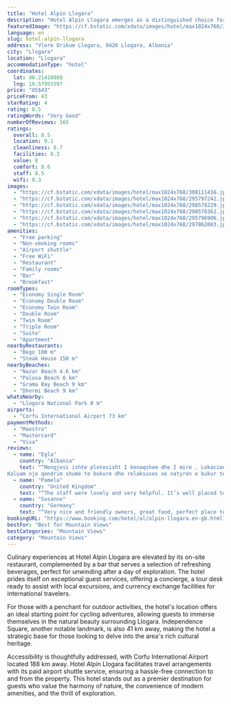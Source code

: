 ```yaml
---
title: "Hotel Alpin Llogara"
description: "Hotel Alpin Llogara emerges as a distinguished choice for travelers seeking a blend of comfort and adventure in the heart of Llogara, situated 41 km from the historic Kuzum Baba."
featuredImage: "https://cf.bstatic.com/xdata/images/hotel/max1024x768/308111416.jpg?k=0d634e37ed2d4c7d5c6e2dbf115a03c62a97b063a9be7a5343a26b2d66fe8008&o=&hp=1"
language: en
slug: hotel-alpin-llogara
address: "Vlore Orikum Llogara, 9426 Llogara, Albania"
city: "Llogara"
location: "Llogara"
accommodationType: "hotel"
coordinates:
  lat: 40.21410889
  lng: 19.57955597
price: "US$43"
priceFrom: 43
starRating: 4
rating: 8.5
ratingWords: "Very Good"
numberOfReviews: 165
ratings:
  overall: 8.5
  location: 9.1
  cleanliness: 8.7
  facilities: 8.3
  value: 8
  comfort: 8.6
  staff: 8.5
  wifi: 8.3
images:
  - "https://cf.bstatic.com/xdata/images/hotel/max1024x768/308111416.jpg?k=0d634e37ed2d4c7d5c6e2dbf115a03c62a97b063a9be7a5343a26b2d66fe8008&o=&hp=1"
  - "https://cf.bstatic.com/xdata/images/hotel/max1024x768/295797242.jpg?k=a86439d4ba962f50d64a9d39008834fc6910d0783e11593baa0051edec4f27aa&o=&hp=1"
  - "https://cf.bstatic.com/xdata/images/hotel/max1024x768/298578229.jpg?k=29c57979eec329493806cd91a36ce0625f515a1a53bd80f58dd27ffd6555a26c&o=&hp=1"
  - "https://cf.bstatic.com/xdata/images/hotel/max1024x768/298578362.jpg?k=feda6cdbff069f0bc2249e1a23627bfb19dba66b03e8f4a70e7347089709c0ac&o=&hp=1"
  - "https://cf.bstatic.com/xdata/images/hotel/max1024x768/295796906.jpg?k=4f28b9735069b1e85124d07bd4dda4516db06ca9ec532360e4fec7c04a09abf6&o=&hp=1"
  - "https://cf.bstatic.com/xdata/images/hotel/max1024x768/297862083.jpg?k=47582d3ed0532eda80392c0570af1bd8ba4d2d1f434924bedd22a66cc34e9a43&o=&hp=1"
amenities:
  - "Free parking"
  - "Non-smoking rooms"
  - "Airport shuttle"
  - "Free WiFi"
  - "Restaurant"
  - "Family rooms"
  - "Bar"
  - "Breakfast"
roomTypes:
  - "Economy Single Room"
  - "Economy Double Room"
  - "Economy Twin Room"
  - "Double Room"
  - "Twin Room"
  - "Triple Room"
  - "Suite"
  - "Apartment"
nearbyRestaurants:
  - "Bego 100 m"
  - "Steak House 150 m"
nearbyBeaches:
  - "Nazar Beach 4.6 km"
  - "Palasa Beach 6 km"
  - "Grama Bay Beach 9 km"
  - "Dhermi Beach 9 km"
whatsNearby:
  - "Llogora National Park 0 m"
airports:
  - "Corfu International Airport 73 km"
paymentMethods:
  - "Maestro"
  - "Mastercard"
  - "Visa"
reviews:
  - name: "Egla"
    country: "Albania"
    text: "“Mengjesi ishte plotesisht I kenaqshem dhe I mire . Lokacioni ishte perfekte. 😇
Kaluam nje qendrim shume te bukure dhe relaksuses ne natyren e bukur te Llogaras😇🥰”"
  - name: "Pamela"
    country: "United Kingdom"
    text: "“The staff were lovely and very helpful. It’s well placed to walk into the park. We ate in the restaurant and the food and wine were good.”"
  - name: "Susanne"
    country: "Germany"
    text: "“Very nice and friendly owners, great food, perfect place to start a hiking tour.”"
bookingURL: "https://www.booking.com/hotel/al/alpin-llogara.en-gb.html?aid=8035640"
bestFor: "Best for Mountain Views"
bestCategories: "Mountain Views"
category: "Mountain Views"
---
```


Culinary experiences at Hotel Alpin Llogara are elevated by its on-site restaurant, complemented by a bar that serves a selection of refreshing beverages, perfect for unwinding after a day of exploration. The hotel prides itself on exceptional guest services, offering a concierge, a tour desk ready to assist with local excursions, and currency exchange facilities for international travelers.

For those with a penchant for outdoor activities, the hotel's location offers an ideal starting point for cycling adventures, allowing guests to immerse themselves in the natural beauty surrounding Llogara. Independence Square, another notable landmark, is also 41 km away, making the hotel a strategic base for those looking to delve into the area's rich cultural heritage.

Accessibility is thoughtfully addressed, with Corfu International Airport located 188 km away. Hotel Alpin Llogara facilitates travel arrangements with its paid airport shuttle service, ensuring a hassle-free connection to and from the property. This hotel stands out as a premier destination for guests who value the harmony of nature, the convenience of modern amenities, and the thrill of exploration.